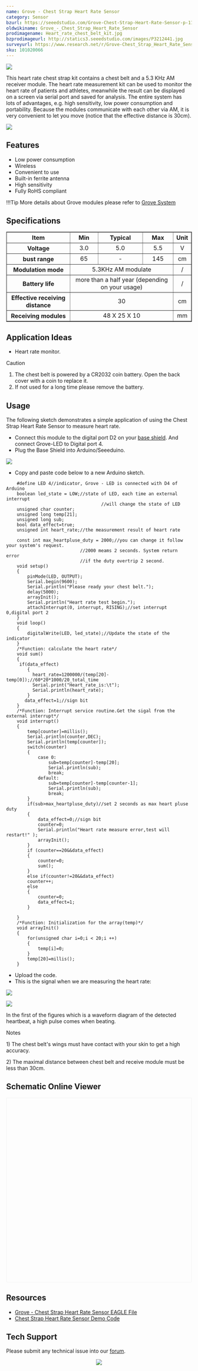 ```yaml
---
name: Grove - Chest Strap Heart Rate Sensor
category: Sensor
bzurl: https://seeedstudio.com/Grove-Chest-Strap-Heart-Rate-Sensor-p-1115.html
oldwikiname: Grove_-_Chest_Strap_Heart_Rate_Sensor
prodimagename: Heart_rate_chest_belt_kit.jpg
bzprodimageurl: http://statics3.seeedstudio.com/images/P3212441.jpg
surveyurl: https://www.research.net/r/Grove-Chest_Strap_Heart_Rate_Sensor
sku: 101020066
---
```


![](https://raw.githubusercontent.com/SeeedDocument/Grove-Chest_Strap_Heart_Rate_Sensor/master/img/Heart_rate_chest_belt_kit.jpg)

This heart rate chest strap kit contains a chest belt and a 5.3 KHz AM receiver module. The heart rate measurement kit can be used to monitor the heart rate of patients and athletes, meanwhile the result can be displayed on a screen via serial port and saved for analysis. The entire system has lots of advantages, e.g. high sensitivity, low power consumption and portability. Because the modules communicate with each other via AM, it is very convenient to let you move (notice that the effective distance is 30cm).

[![](https://raw.githubusercontent.com/SeeedDocument/common/master/Get_One_Now_Banner.png)](https://www.seeedstudio.com/Grove-Chest-Strap-Heart-Rate-Sensor-p-1115.html)

Features
--------

-   Low power consumption
-   Wireless
-   Convenient to use
-   Built-in ferrite antenna
-   High sensitivity
-   Fully RoHS compliant

!!!Tip
    More details about Grove modules please refer to [Grove System](http://wiki.seeedstudio.com/Grove_System/)
    
Specifications
--------------

<table border="1" cellspacing="0" width="80%">
<tr>
<th scope="col">
Item
</th>
<th scope="col">
Min
</th>
<th scope="col">
Typical
</th>
<th scope="col">
Max
</th>
<th scope="col">
Unit
</th>
</tr>
<tr align="center">
<th scope="row">
Voltage
</th>
<td>
3.0
</td>
<td>
5.0
</td>
<td>
5.5
</td>
<td>
V
</td>
</tr>
<tr align="center">
<th scope="row">
bust range
</th>
<td>
65
</td>
<td>
-
</td>
<td>
145
</td>
<td>
cm
</td>
</tr>
<tr align="center">
<th scope="row">
Modulation mode
</th>
<td colspan="3">
5.3KHz AM modulate
</td>
<td>
/
</td>
</tr>
<tr align="center">
<th scope="row">
Battery life
</th>
<td colspan="3">
more than a half year (depending on your usage)
</td>
<td>
/
</td>
</tr>
<tr align="center">
<th scope="row">
Effective receiving distance
</th>
<td colspan="3">
30
</td>
<td>
cm
</td>
</tr>
<tr align="center">
<th scope="row">
Receiving modules
</th>
<td colspan="3">
48 X 25 X 10
</td>
<td>
mm
</td>
</tr>
</table>

Application Ideas
-----------------

-   Heart rate monitor.

<div class="admonition warning">
<p class="admonition-title">Caution</p>
<p><ol><li>The chest belt is powered by a CR2032 coin battery. Open the back cover with a coin to replace it.</li>
<li>If not used for a long time please remove the battery.</li></ol></p>
</div>

Usage
-----

The following sketch demonstrates a simple application of using the Chest Strap Heart Rate Sensor to measure heart rate.

-   Connect this module to the digital port D2 on your [base shield](http://www.seeedstudio.com/depot/grove-base-shield-p-754.html?cPath=132). And connect Grove-LED to Digital port 4.
-   Plug the Base Shield into Arduino/Seeeduino.

![](https://raw.githubusercontent.com/SeeedDocument/Grove-Chest_Strap_Heart_Rate_Sensor/master/img/Grove-Chest_Strap_Heart_Rate_Sensor.jpg)

-   Copy and paste code below to a new Arduino sketch.

```
    #define LED 4//indicator, Grove - LED is connected with D4 of Arduino
    boolean led_state = LOW;//state of LED, each time an external interrupt 
                                    //will change the state of LED
    unsigned char counter;
    unsigned long temp[21];
    unsigned long sub;
    bool data_effect=true;
    unsigned int heart_rate;//the measurement result of heart rate

    const int max_heartpluse_duty = 2000;//you can change it follow your system's request.
                            //2000 meams 2 seconds. System return error 
                            //if the duty overtrip 2 second.
    void setup()
    {
        pinMode(LED, OUTPUT);
        Serial.begin(9600);
        Serial.println("Please ready your chest belt.");
        delay(5000);
        arrayInit();
        Serial.println("Heart rate test begin.");
        attachInterrupt(0, interrupt, RISING);//set interrupt 0,digital port 2
    }
    void loop()
    {
        digitalWrite(LED, led_state);//Update the state of the indicator
    }
    /*Function: calculate the heart rate*/
    void sum()
    {
     if(data_effect)
        {
          heart_rate=1200000/(temp[20]-temp[0]);//60*20*1000/20_total_time 
          Serial.print("Heart_rate_is:\t");
          Serial.println(heart_rate);
        }
       data_effect=1;//sign bit
    }
    /*Function: Interrupt service routine.Get the sigal from the external interrupt*/
    void interrupt()
    {
        temp[counter]=millis();
        Serial.println(counter,DEC);
        Serial.println(temp[counter]);
        switch(counter)
        {
            case 0:
                sub=temp[counter]-temp[20];
                Serial.println(sub);
                break;
            default:
                sub=temp[counter]-temp[counter-1];
                Serial.println(sub);
                break;
        }
        if(sub>max_heartpluse_duty)//set 2 seconds as max heart pluse duty
        {
            data_effect=0;//sign bit
            counter=0;
            Serial.println("Heart rate measure error,test will restart!" );
            arrayInit();
        }
        if (counter==20&&data_effect)
        {
            counter=0;
            sum();
        }
        else if(counter!=20&&data_effect)
        counter++;
        else 
        {
            counter=0;
            data_effect=1;
        }
        
    }
    /*Function: Initialization for the array(temp)*/
    void arrayInit()
    {
        for(unsigned char i=0;i < 20;i ++)
        {
            temp[i]=0;
        }
        temp[20]=millis();
    }
```

-   Upload the code.
-   This is the signal when we are measuring the heart rate:

![](https://raw.githubusercontent.com/SeeedDocument/Grove-Chest_Strap_Heart_Rate_Sensor/master/img/GROVE_heart_rate_chest_belt.bmp) 

![](https://raw.githubusercontent.com/SeeedDocument/Grove-Chest_Strap_Heart_Rate_Sensor/master/img/Grove-heart_rate_serial.jpg)

In the first of the figures which is a waveform diagram of the detected heartbeat, a high pulse comes when beating. 

<div class="admonition note">
<p class="admonition-title">Notes</p>
<p> 1) The chest belt's wings must have contact with your skin to get a high accuracy.</p>
<p>2) The maximal distance between chest belt and receive module must be less than 30cm.</p>
</div>



## Schematic Online Viewer

<div class="altium-ecad-viewer" data-project-src="https://raw.githubusercontent.com/SeeedDocument/Grove-Chest_Strap_Heart_Rate_Sensor/master/res/Grove-Heart_rate_chest_belt_V1.0eagle_file.zip" style="border-radius: 0px 0px 4px 4px; height: 500px; border-style: solid; border-width: 1px; border-color: rgb(241, 241, 241); overflow: hidden; max-width: 1280px; max-height: 700px; box-sizing: border-box;" />
</div>


Resources
---------

-   [Grove - Chest Strap Heart Rate Sensor EAGLE File](https://raw.githubusercontent.com/SeeedDocument/Grove-Chest_Strap_Heart_Rate_Sensor/master/res/Grove-Heart_rate_chest_belt_V1.0eagle_file.zip)
-   [Chest Strap Heart Rate Sensor Demo Code](https://raw.githubusercontent.com/SeeedDocument/Grove-Chest_Strap_Heart_Rate_Sensor/master/res/MeasureHeartRate.zip)


<!-- This Markdown file was created from http://www.seeedstudio.com/wiki/Grove_-_Chest_Strap_Heart_Rate_Sensor -->

## Tech Support
Please submit any technical issue into our [forum](http://forum.seeedstudio.com/). <br /><p style="text-align:center"><a href="https://www.seeedstudio.com/act-4.html?utm_source=wiki&utm_medium=wikibanner&utm_campaign=newproducts" target="_blank"><img src="https://github.com/SeeedDocument/Wiki_Banner/raw/master/new_product.jpg" /></a></p>